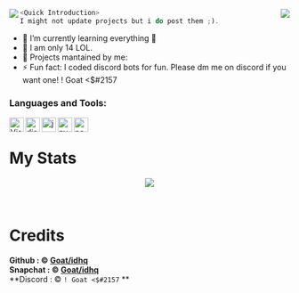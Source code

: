 <img src="https://media.discordapp.net/attachments/824737213144236032/828773808818880532/Untitled_1.png?width=216&height=49" align="left"/><img src="https://media.discordapp.net/attachments/824737213144236032/828774022564937788/standard_2.gif?width=314&height=40" align="right"/>

```js
<Quick Introduction>
I might not update projects but i do post them ;).
```

- 🌱 I’m currently learning everything 🤣
- 💎 I am only 14 LOL.
- 📣 Projects mantained by me: 
- ⚡ Fun fact: I coded discord bots for fun. Please dm me on discord if you want one! ! Goat <$#2157 <br />

### Languages and Tools:

<img align="left" alt="Visual Studio Code" width="26px" src="https://i.imgur.com/LwSdAlE.png" />
<img align="left" alt="discord.js" width="26px" src="https://i.imgur.com/SI1DZf3.png" />
<img align="left" alt="js" width="26px" src="https://i.imgur.com/3u1wzwE.png" />
<img align="left" alt="py" width="26px" src="https://i.imgur.com/4pIzF9V.png" />
<img align="left" alt="node.js" width="26px" src="https://i.imgur.com/tYLFZBh.png" /> 
<br />

<!--  -->
# My Stats 

<p align="center" >
<a href="https://github.com/anuraghazra/github-readme-stats"> 
    <img  src="https://github-readme-stats.vercel.app/api?username=idhq&&show_icons=true&theme=radical"/>
  </a>

</p>

<br />

# Credits
**Github : © [Goat/idhq](https://github.com/idhq)** <br />
**Snapchat : © [Goat/idhq](https://www.snapchat.com/add/quakers.v)** <br />
**Discord : © ``! Goat <$#2157`` ** <br />
